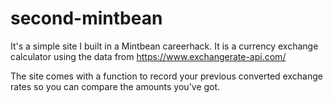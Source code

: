 # second-mintbean

It's a simple site I built in a Mintbean careerhack. It is a currency exchange calculator using the data from https://www.exchangerate-api.com/

The site comes with a function to record your previous converted exchange rates so you can compare the amounts you've got.
